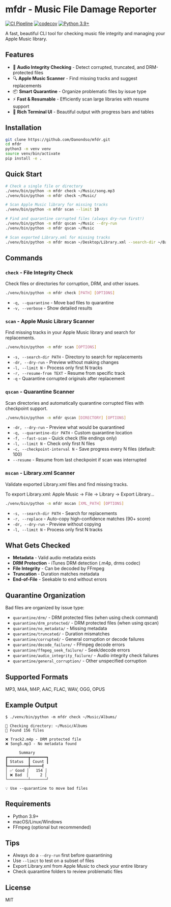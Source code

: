 # mfdr - Music File Damage Reporter

[![CI Pipeline](https://github.com/Danondso/mfdr/actions/workflows/ci.yml/badge.svg)](https://github.com/Danondso/mfdr/actions/workflows/ci.yml)
[![codecov](https://codecov.io/gh/Danondso/mfdr/branch/main/graph/badge.svg)](https://codecov.io/gh/Danondso/mfdr)
[![Python 3.9+](https://img.shields.io/badge/python-3.9+-blue)](https://www.python.org/)

A fast, beautiful CLI tool for checking music file integrity and managing your Apple Music library.

## Features

- 🎵 **Audio Integrity Checking** - Detect corrupted, truncated, and DRM-protected files
- 🔍 **Apple Music Scanner** - Find missing tracks and suggest replacements  
- 📦 **Smart Quarantine** - Organize problematic files by issue type
- ⚡ **Fast & Resumable** - Efficiently scan large libraries with resume support
- 🎨 **Rich Terminal UI** - Beautiful output with progress bars and tables

## Installation

```bash
git clone https://github.com/Danondso/mfdr.git
cd mfdr
python3 -m venv venv
source venv/bin/activate
pip install -e .
```

## Quick Start

```bash
# Check a single file or directory
./venv/bin/python -m mfdr check ~/Music/song.mp3
./venv/bin/python -m mfdr check ~/Music/

# Scan Apple Music library for missing tracks
./venv/bin/python -m mfdr scan --limit 10

# Find and quarantine corrupted files (always dry-run first!)
./venv/bin/python -m mfdr qscan ~/Music --dry-run
./venv/bin/python -m mfdr qscan ~/Music

# Scan exported Library.xml for missing tracks
./venv/bin/python -m mfdr mscan ~/Desktop/Library.xml --search-dir ~/Backup
```

## Commands

### `check` - File Integrity Check
Check files or directories for corruption, DRM, and other issues.

```bash
./venv/bin/python -m mfdr check [PATH] [OPTIONS]
```
- `-q, --quarantine` - Move bad files to quarantine
- `-v, --verbose` - Show detailed results

### `scan` - Apple Music Library Scanner  
Find missing tracks in your Apple Music library and search for replacements.

```bash
./venv/bin/python -m mfdr scan [OPTIONS]
```
- `-s, --search-dir PATH` - Directory to search for replacements
- `-dr, --dry-run` - Preview without making changes
- `-l, --limit N` - Process only first N tracks
- `-r, --resume-from TEXT` - Resume from specific track
- `-q` - Quarantine corrupted originals after replacement

### `qscan` - Quarantine Scanner
Scan directories and automatically quarantine corrupted files with checkpoint support.

```bash
./venv/bin/python -m mfdr qscan [DIRECTORY] [OPTIONS]
```
- `-dr, --dry-run` - Preview what would be quarantined
- `-q, --quarantine-dir PATH` - Custom quarantine location
- `-f, --fast-scan` - Quick check (file endings only)
- `-l, --limit N` - Check only first N files
- `-c, --checkpoint-interval N` - Save progress every N files (default: 100)
- `--resume` - Resume from last checkpoint if scan was interrupted

### `mscan` - Library.xml Scanner
Validate exported Library.xml files and find missing tracks.

To export Library.xml: Apple Music → File → Library → Export Library...

```bash
./venv/bin/python -m mfdr mscan [XML_PATH] [OPTIONS]
```
- `-s, --search-dir PATH` - Search for replacements
- `-r, --replace` - Auto-copy high-confidence matches (90+ score)
- `-dr, --dry-run` - Preview without copying
- `-l, --limit N` - Process only first N tracks

## What Gets Checked

- **Metadata** - Valid audio metadata exists
- **DRM Protection** - iTunes DRM detection (.m4p, drms codec)
- **File Integrity** - Can be decoded by FFmpeg
- **Truncation** - Duration matches metadata
- **End-of-File** - Seekable to end without errors

## Quarantine Organization

Bad files are organized by issue type:
- `quarantine/drm/` - DRM protected files (when using check command)
- `quarantine/drm_protected/` - DRM protected files (when using qscan)
- `quarantine/no_metadata/` - Missing metadata
- `quarantine/truncated/` - Duration mismatches  
- `quarantine/corrupted/` - General corruption or decode failures
- `quarantine/decode_failure/` - FFmpeg decode errors
- `quarantine/ffmpeg_seek_failure/` - Seek/decode errors
- `quarantine/audio_integrity_failure/` - Audio integrity check failures
- `quarantine/general_corruption/` - Other unspecified corruption

## Supported Formats

MP3, M4A, M4P, AAC, FLAC, WAV, OGG, OPUS

## Example Output

```console
$ ./venv/bin/python -m mfdr check ~/Music/Albums/

📁 Checking directory: ~/Music/Albums
🎵 Found 156 files

❌ Track2.m4p - DRM protected file
❌ Song5.mp3 - No metadata found

      Summary      
┏━━━━━━━━━┳━━━━━━━┓
┃ Status  ┃ Count ┃
┡━━━━━━━━━╇━━━━━┩
│ ✅ Good │   154 │
│ ❌ Bad  │     2 │
└─────────┴───────┘

💡 Use --quarantine to move bad files
```

## Requirements

- Python 3.9+
- macOS/Linux/Windows
- FFmpeg (optional but recommended)

## Tips

- Always do a `--dry-run` first before quarantining
- Use `--limit` to test on a subset of files
- Export Library.xml from Apple Music to check your entire library
- Check quarantine folders to review problematic files

## License

MIT
